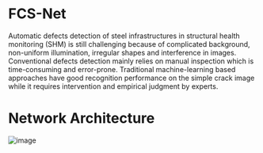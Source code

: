 # FCS-Net
Automatic defects detection of steel infrastructures in structural health monitoring (SHM) is still challenging because of complicated background, non-uniform illumination, irregular shapes and interference in images. Conventional defects detection mainly relies on manual inspection which is time-consuming and error-prone. Traditional machine-learning based approaches have good recognition performance on the simple crack image while it requires intervention and empirical judgment by experts.
# Network Architecture
![image](https://user-images.githubusercontent.com/77284145/124383927-9fc31480-dd01-11eb-90c9-e2f8f9ff85d3.png)
